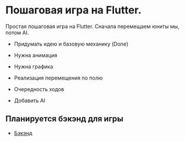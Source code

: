 # Пошаговая игра на Flutter.

Простая пошаговая игра на Flutter. Сначала перемещаем юниты мы, потом AI.
- Придумать идею и базовую механику (Done)

- Нужна анимация
- Нужна графика
- Реализация перемещения по полю
- Очередность ходов
- Добавить AI

## Планируется бэкэнд для игры

- [Бэкэнд](https://github.com/Nikolaiko/hot_chicks_backend)
